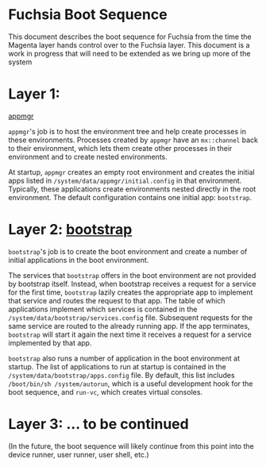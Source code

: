 Fuchsia Boot Sequence
=====================

This document describes the boot sequence for Fuchsia from the time the Magenta
layer hands control over to the Fuchsia layer.  This document is a work in
progress that will need to be extended as we bring up more of the system

# Layer 1:
[appmgr](https://fuchsia.googlesource.com/application/+/master/src/manager)

`appmgr`'s job is to host the environment tree and help create
processes in these environments.  Processes created by `appmgr`
have an `mx::channel` back to their environment, which lets them create other
processes in their environment and to create nested environments.

At startup, `appmgr` creates an empty root environment and creates
the initial apps listed in `/system/data/appmgr/initial.config` in
that environment. Typically, these applications create environments nested
directly in the root environment. The default configuration contains one initial
app: `bootstrap`.

# Layer 2: [bootstrap](https://fuchsia.googlesource.com/modular/+/master/src/bootstrap/)

`bootstrap`'s job is to create the boot environment and create a number of
 initial applications in the boot environment.

The services that `bootstrap` offers in the boot environment are not provided by
bootstrap itself. Instead, when bootstrap receives a request for a service for
the first time, `bootstrap` lazily creates the appropriate app to implement that
service and routes the request to that app. The table of which applications
implement which services is contained in the
`/system/data/bootstrap/services.config` file. Subsequent requests for the same
service are routed to the already running app. If the app terminates,
`bootstrap` will start it again the next time it receives a request for a
service implemented by that app.

`bootstrap` also runs a number of application in the boot environment at
startup. The list of applications to run at startup is contained in the
`/system/data/bootstrap/apps.config` file. By default, this list includes
`/boot/bin/sh /system/autorun`, which is a useful development hook for the
boot sequence, and `run-vc`, which creates virtual consoles.

# Layer 3: ... to be continued

(In the future, the boot sequence will likely continue from this point into the
device runner, user runner, user shell, etc.)
